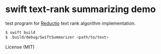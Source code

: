 # swift text-rank summarizing demo

test program for [Reductio](https://github.com/RayKitajima/Reductio) text rank algorithm implementation.

```bash
$ swift build
$ .build/debug/SwiftSummarizer <path/to/text>
``` 

License (MIT)
